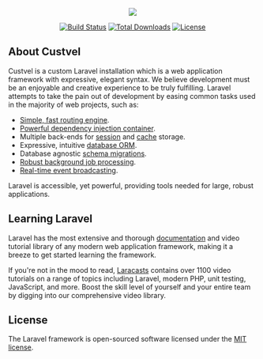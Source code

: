<p align="center"><a href="https://github.com/peterbrinck/custvel"><img src="https://peterbrinck.dk/logo-custvel.svg"></p></a>

<p align="center">
<a href="https://travis-ci.org/peterbrinck/custvel"><img src="https://api.travis-ci.org/peterbrinck/custvel.svg" alt="Build Status"></a>
<a href="https://packagist.org/packages/peterbrinck/custvel"><img src="https://poser.pugx.org/peterbrinck/custvel/d/total.svg" alt="Total Downloads"></a>
<a href="https://packagist.org/packages/peterbrinck/custvel"><img src="https://poser.pugx.org/peterbrinck/custvel/license.svg" alt="License"></a>
</p>

## About Custvel

Custvel is a custom Laravel installation which is a web application framework with expressive, elegant syntax. We believe development must be an enjoyable and creative experience to be truly fulfilling. Laravel attempts to take the pain out of development by easing common tasks used in the majority of web projects, such as:

- [Simple, fast routing engine](https://laravel.com/docs/routing).
- [Powerful dependency injection container](https://laravel.com/docs/container).
- Multiple back-ends for [session](https://laravel.com/docs/session) and [cache](https://laravel.com/docs/cache) storage.
- Expressive, intuitive [database ORM](https://laravel.com/docs/eloquent).
- Database agnostic [schema migrations](https://laravel.com/docs/migrations).
- [Robust background job processing](https://laravel.com/docs/queues).
- [Real-time event broadcasting](https://laravel.com/docs/broadcasting).

Laravel is accessible, yet powerful, providing tools needed for large, robust applications.

## Learning Laravel

Laravel has the most extensive and thorough [documentation](https://laravel.com/docs) and video tutorial library of any modern web application framework, making it a breeze to get started learning the framework.

If you're not in the mood to read, [Laracasts](https://laracasts.com) contains over 1100 video tutorials on a range of topics including Laravel, modern PHP, unit testing, JavaScript, and more. Boost the skill level of yourself and your entire team by digging into our comprehensive video library.


## License

The Laravel framework is open-sourced software licensed under the [MIT license](https://opensource.org/licenses/MIT).
